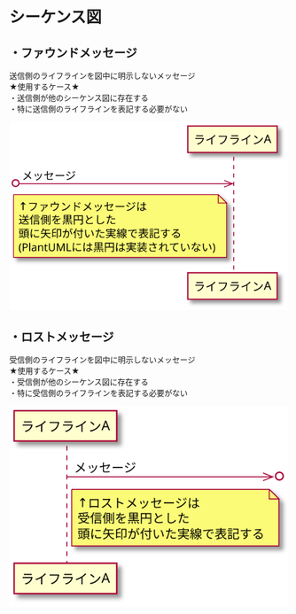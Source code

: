 # シーケンス図

## ・ファウンドメッセージ
送信側のライフラインを図中に明示しないメッセージ  
★使用するケース★  
・送信側が他のシーケンス図に存在する  
・特に送信側のライフラインを表記する必要がない

![UML描画(ファウンドメッセージ)](images/sequence-foundmessage.svg)

## ・ロストメッセージ
受信側のライフラインを図中に明示しないメッセージ  
★使用するケース★
<br />
・受信側が他のシーケンス図に存在する
<br />
・特に受信側のライフラインを表記する必要がない

![UML描画(ロストメッセージ)](images/sequence-lostmessage.svg)